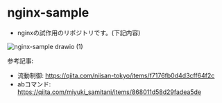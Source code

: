 # nginx-sample

- nginxの試作用のリポジトリです。(下記内容)

![nginx-sample drawio (1)](https://user-images.githubusercontent.com/79825084/178114742-b869be1b-f4c2-4caa-940d-eccbbaeea106.png)

参考記事:
 - 流動制御: https://qiita.com/niisan-tokyo/items/f7176fb0d4d3cff64f2c
 - abコマンド: https://qiita.com/miyuki_samitani/items/868011d58d29fadea5de
